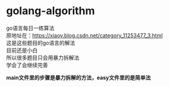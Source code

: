 # golang-algorithm
go语言每日一练算法  
原地址在：https://xiaoy.blog.csdn.net/category_11253477_3.html  
这是这些题目的go语言的解法  
目前还是小白  
所以很多题目只会用暴力拆解法  
学会了会继续完善  

**main文件里的步骤是暴力拆解的方法，easy文件里的是简单法**
